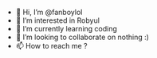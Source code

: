 - 👋 Hi, I’m @fanboylol
- 👀 I’m interested in Robyul
- 🌱 I’m currently learning coding
- 💞️ I’m looking to collaborate on nothing :)
- 📫 How to reach me ?

<!---
fanboylol/fanboylol is a ✨ special ✨ repository because its `README.md` (this file) appears on your GitHub profile.
You can click the Preview link to take a look at your changes.
--->
